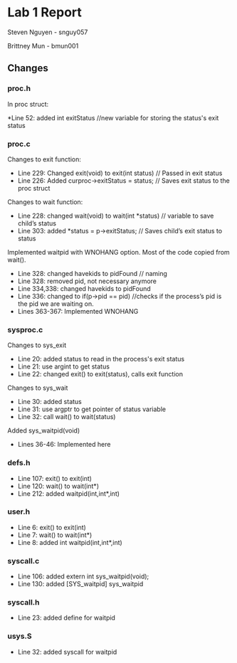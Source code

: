 Lab 1 Report
============
Steven Nguyen - snguy057

Brittney Mun - bmun001

## Changes

### proc.h
In proc struct:

*Line 52: added int exitStatus //new variable for storing the status's exit status

### proc.c
Changes to exit function:

* Line 229: Changed exit(void) to exit(int status) // Passed in exit status
* Line 226: Added curproc->exitStatus = status; // Saves exit status to the proc struct

Changes to wait function:

* Line 228: changed wait(void) to wait(int *status) // variable to save child’s status
* Line 303: added *status = p->exitStatus; // Saves child’s exit status to status

Implemented waitpid with WNOHANG option. Most of the code copied from wait().

* Line 328: changed havekids to pidFound // naming
* Line 328: removed pid, not necessary anymore
* Line 334,338: changed havekids to pidFound
* Line 336: changed to if(p->pid == pid) //checks if the process’s pid is the pid we are waiting on.
* Lines 363-367: Implemented WNOHANG

### sysproc.c
Changes to sys_exit

* Line 20: added status to read in the process's exit status
* Line 21: use argint to get status
* Line 22: changed exit() to exit(status), calls exit function

Changes to sys_wait

* Line 30: added status
* Line 31: use argptr to get pointer of status variable
* Line 32: call wait() to wait(status)

Added sys_waitpid(void)

* Lines 36-46: Implemented here

### defs.h
* Line 107: exit() to exit(int)
* Line 120: wait() to wait(int\*)
* Line 212: added waitpid(int,int\*,int)

### user.h
* Line 6: exit() to exit(int)
* Line 7: wait() to wait(int*)
* Line 8: added int waitpid(int,int\*,int)

### syscall.c
* Line 106: added extern int sys_waitpid(void);
* Line 130: added [SYS_waitpid] sys_waitpid

### syscall.h
* Line 23: added define for waitpid

### usys.S
* Line 32: added syscall for waitpid

